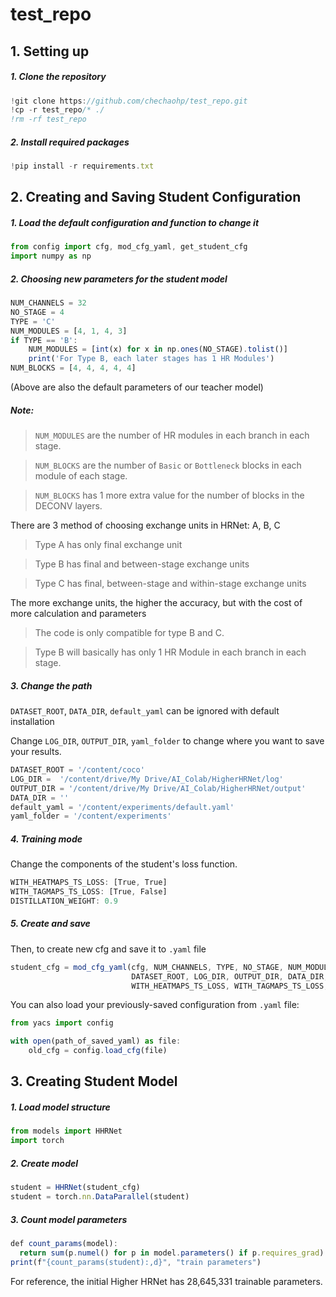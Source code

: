 # test_repo



## 1. Setting up
##### 1. Clone the repository
```javascript
!git clone https://github.com/chechaohp/test_repo.git
!cp -r test_repo/* ./
!rm -rf test_repo
```
##### 2. Install required packages
```javascript
!pip install -r requirements.txt
```
## 2. Creating and Saving Student Configuration
##### 1. Load the default configuration and function to change it
```javascript
from config import cfg, mod_cfg_yaml, get_student_cfg
import numpy as np
```
##### 2. Choosing new parameters for the student model
```javascript
NUM_CHANNELS = 32
NO_STAGE = 4
TYPE = 'C'
NUM_MODULES = [4, 1, 4, 3]
if TYPE == 'B':
    NUM_MODULES = [int(x) for x in np.ones(NO_STAGE).tolist()]
    print('For Type B, each later stages has 1 HR Modules')
NUM_BLOCKS = [4, 4, 4, 4, 4]
```
(Above are also the default parameters of our teacher model)
##### Note:
> `NUM_MODULES` are the number of HR modules in each branch in each stage.

> `NUM_BLOCKS` are the number of `Basic` or `Bottleneck` blocks in each module of each stage.

> `NUM_BLOCKS` has 1 more extra value for the number of blocks in the DECONV layers.

There are 3 method of choosing exchange units in HRNet: A, B, C
> Type A has only final exchange unit

> Type B has final and between-stage exchange units

> Type C has final, between-stage and within-stage exchange units

The more exchange units, the higher the accuracy, but with the cost of more calculation and parameters
> The code is only compatible for type B and C.

> Type B will basically has only 1 HR Module in each branch in each stage.

##### 3. Change the path
`DATASET_ROOT`, `DATA_DIR`, `default_yaml` can be ignored with default installation

Change `LOG_DIR`, `OUTPUT_DIR`, `yaml_folder` to change where you want to save your results.
```javascript
DATASET_ROOT = '/content/coco'
LOG_DIR =  '/content/drive/My Drive/AI_Colab/HigherHRNet/log'
OUTPUT_DIR = '/content/drive/My Drive/AI_Colab/HigherHRNet/output'
DATA_DIR = ''
default_yaml = '/content/experiments/default.yaml'
yaml_folder = '/content/experiments'
```
##### 4. Training mode
Change the components of the student's loss function.
```javascript
WITH_HEATMAPS_TS_LOSS: [True, True]
WITH_TAGMAPS_TS_LOSS: [True, False]
DISTILLATION_WEIGHT: 0.9
```
##### 5. Create and save
Then, to create new cfg and save it to `.yaml` file
```javascript
student_cfg = mod_cfg_yaml(cfg, NUM_CHANNELS, TYPE, NO_STAGE, NUM_MODULES, NUM_BLOCKS,
                           DATASET_ROOT, LOG_DIR, OUTPUT_DIR, DATA_DIR, default_yaml, yaml_folder,
                           WITH_HEATMAPS_TS_LOSS, WITH_TAGMAPS_TS_LOSS, DISTILLATION_WEIGHT)
```
You can also load your previously-saved configuration from `.yaml` file:
```javascript
from yacs import config

with open(path_of_saved_yaml) as file:
    old_cfg = config.load_cfg(file)
```

## 3. Creating Student Model
##### 1. Load model structure
```javascript
from models import HHRNet
import torch
```
##### 2. Create model
```javascript
student = HHRNet(student_cfg)
student = torch.nn.DataParallel(student)
```
##### 3. Count model parameters
```javascript
def count_params(model):
  return sum(p.numel() for p in model.parameters() if p.requires_grad)
print(f"{count_params(student):,d}", "train parameters")
```
For reference, the initial Higher HRNet has 28,645,331 trainable parameters.
